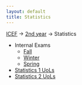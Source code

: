 ```yaml
---
layout: default
title: Statistics
---
```


[ICEF](../../) &#8594; [2nd year](../) &#8594; Statistics

- Internal Exams
    - [Fall](https://drive.google.com/folderview?id=0BzYWFlmkZnWJMHhjN3V2N3JCWjg#list)
    - [Winter](https://drive.google.com/folderview?id=0BzYWFlmkZnWJX2pTMjQtRzUyYzg#list)
    - [Spring](https://drive.google.com/folderview?id=0BzYWFlmkZnWJQVZJVXZrLVh0dFE#list)
- [Statistics 1 UoLs](https://drive.google.com/folderview?id=0BzYWFlmkZnWJLXNZUlJJdlRNZG8#list)
- [Statistics 2 UoLs](https://drive.google.com/folderview?id=0BzYWFlmkZnWJd3l2RldaR1FleGc#list)